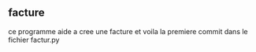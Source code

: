## facture

ce programme aide a cree une facture et voila la premiere commit dans le fichier factur.py